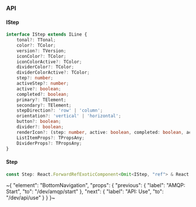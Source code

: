

### API

#### IStep

```ts
interface IStep extends ILine {
    tonal?: TTonal;
    color?: TColor;
    version?: TVersion;
    iconColor?: TColor;
    iconColorActive?: TColor;
    dividerColor?: TColor;
    dividerColorActive?: TColor;
    step?: number;
    activeStep?: number;
    active?: boolean;
    completed?: boolean;
    primary?: TElement;
    secondary?: TElement;
    stepDirection?: 'row' | 'column';
    orientation?: 'vertical' | 'horizontal';
    button?: boolean;
    divider?: boolean;
    renderIcon?: (step: number, active: boolean, completed: boolean, activeStep: number) => TElement;
    ListItemProps?: TPropsAny;
    DividerProps?: TPropsAny;
}
```

#### Step

```ts
const Step: React.ForwardRefExoticComponent<Omit<IStep, "ref"> & React.RefAttributes<unknown>>;
```

~{
  "element": "BottomNavigation",
  "props": {
    "previous": {
      "label": "AMQP: Start",
      "to": "/dev/amqp/start"
    },
    "next": {
      "label": "API: Use",
      "to": "/dev/api/use"
    }
  }
}~
